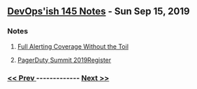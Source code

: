 ## [DevOps'ish 145 Notes](https://devopsish.com/145/notes/) - Sun Sep 15, 2019

### Notes
1. [Full Alerting Coverage Without the Toil](https://www.bluematador.com/devopsish)

1. [PagerDuty Summit 2019Register](https://summit.pagerduty.com/)


### [ << Prev ](devopsweeklynotes-144.md) ------------- [ Next >> ](devopsweeklynotes-146.md)
